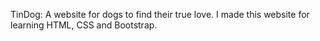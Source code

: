 TinDog: A website for dogs to find their true love.
I made this website for learning HTML, CSS and Bootstrap.